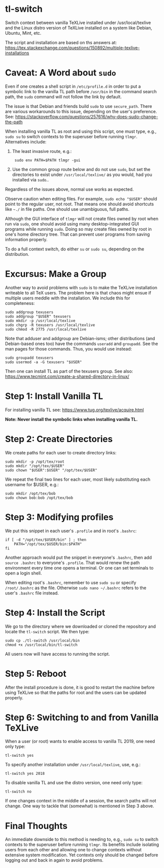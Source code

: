 # tl-switch
Switch context between vanilla TeXLive installed under /usr/local/texlive and the Linux distro version of TeXLive installed on a system like Debian, Ubuntu, Mint, etc.

The script and installation are based on ths answers at:
https://tex.stackexchange.com/questions/150892/multiple-texlive-installations

# Caveat: A Word about `sudo`
Even if one creates a shell script in `/etc/profile.d` in order to put a symbolic link to the vanilla TL path before `/usr/bin` in the command search path, the `sudo` command will not follow the link by default.

The issue is that Debian and friends build `sudo` to use `secure_path`. There are various workarounds to this issue, depending on the user's preference. See:
https://stackoverflow.com/questions/257616/why-does-sudo-change-the-path

When installing vanilla TL as root and using this script, one must type, e.g., `sudo su` to switch contexts to the superuser before running `tlmgr`. Alternatives include:

1. The least invasive route, e.g.:

        sudo env PATH=$PATH tlmgr -gui
    
2. Use the common group route below and do not use `sudo`, but set the directories to exist under `/usr/local/texlive/` as you would, had you installed via `sudo`..

Regardless of the issues above, normal use works as expected.

Observe caution when editing files. For example, `sudo echo "$USER"` should point to the regular user, not root. That means one should avoid shortcuts like `~./` in file paths. One should use unambiguous, full paths.
        
Although the GUI interface of `tlmgr` will not create files owned by root when run via `sudo`, one should avoid using many desktop-integrated GUI programs while running `sudo`. Doing so may create files owned by root in one's home directory tree. That can prevent user programs from saving information properly.
   
To do a full context switch, do either `su` or `sudo su`, depending on the distribution.

# Excursus: Make a Group
Another way to avoid problems with `sudo` is to make the TeXLive installation writeable to all TeX users. The problem here is that chaos might ensue if multiple users meddle with the installation. We include this for completeness:

    sudo addgroup texusers
    sudo addgroup "$USER" texusers
    sudo mkdir -p /usr/local/texlive
    sudo chgrp -R texusers /usr/local/texlive
    sudo chmod -R 2775 /usr/local/texlive

Note that adduser and addgroup are Debian-isms; other distributions (and Debian-based ones too) have the commands `useradd` and `groupadd`. See the man pages for those commands. Thus, you would use instead:

    sudo groupadd texusers
    sudo usermod -a -G texusers "$USER"

Then one can install TL as part of the texusers group.
See also: https://www.tecmint.com/create-a-shared-directory-in-linux/

# Step 1: Install Vanilla TL
For installing vanilla TL see: https://www.tug.org/texlive/acquire.html

**Note: Never install the symbolic links when installing vanilla TL.**

# Step 2: Create Directories
We create paths for each user to create directory links:

    sudo mkdir -p /opt/tex/root
    sudo mkdir "/opt/tex/$USER"
    sudo chown "$USER":$USER" "/opt/tex/$USER"
        
We repeat the final two lines for each user, most likely substituting each username for $USER, e.g.:

    sudo mkdir /opt/tex/bob
    sudo chown bob:bob /opt/tex/bob

# Step 3: Modifying profiles
We put this snippet in each user's `.profile` and in root's `.bashrc`:

    if [ -d "/opt/tex/$USER/bin" ] ; then
        PATH="/opt/tex/$USER/bin:$PATH"
    fi

Another approach would put the snippet in everyone's `.bashrc`, then add `source .bashrc` to everyone's `.profile`. That would renew the path environment every time one opens a terminal. Or one can set terminals to open a login shell.

When editing root's `.bashrc`, remember to use `sudo su` or specify `/root/.bashrc` as the file. Otherwise `sudo nano ~/.bashrc` refers to the user's `.bashrc` file instead.

# Step 4: Install the Script
We go to the directory where we downloaded or cloned the repository and locate the `tl-switch` script. We then type:

    sudo cp ./tl-switch /usr/local/bin
    chmod +x /usr/local/bin/tl-switch
    
All users now will have access to running the script.

# Step 5: Reboot
After the install procedure is done, it is good to restart the machine before using TeXLive so that the paths for root and the users can be updated properly.

# Step 6: Switching to and from Vanilla TeXLive
When a user (or root) wants to enable access to vanilla TL 2019, one need only type:

    tl-switch yes

To specify another installation under `/usr/local/texlive`, use, e.g.:

    tl-switch yes 2018

To disable vanilla TL and use the distro version, one need only type:

    tl-switch no

If one changes context in the middle of a session, the search paths will not change. One way to tackle that (somewhat) is mentioned in Step 3 above.

# Final Thoughts
An immediate downside to this method is needing to, e.g., `sudo su` to switch contexts to the superuser before running `tlmgr`. Its benefits include isolating users from each other and allowing one to change contexts without extensive system modification. Yet contexts only should be changed before logging out and back in again to avoid problems.
